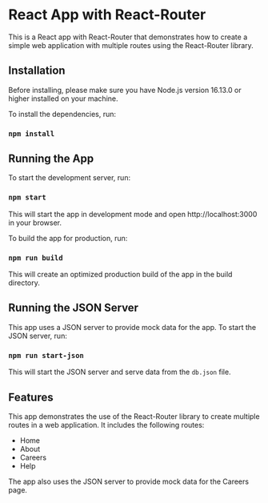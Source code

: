 # React App with React-Router

This is a React app with React-Router that demonstrates how to create a simple web application with multiple routes using the React-Router library.

## Installation

Before installing, please make sure you have Node.js version 16.13.0 or higher installed on your machine.

To install the dependencies, run:

### `npm install`

## Running the App

To start the development server, run:

### `npm start`

This will start the app in development mode and open http://localhost:3000 in your browser.

To build the app for production, run:

### `npm run build`

This will create an optimized production build of the app in the build directory.

## Running the JSON Server

This app uses a JSON server to provide mock data for the app. To start the JSON server, run:

### `npm run start-json`

This will start the JSON server and serve data from the `db.json` file.

## Features

This app demonstrates the use of the React-Router library to create multiple routes in a web application. It includes the following routes:

- Home
- About
- Careers
- Help

The app also uses the JSON server to provide mock data for the Careers page.


